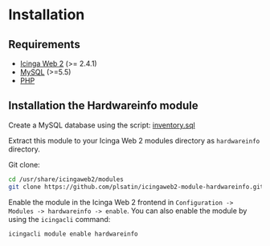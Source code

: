 # Installation

## Requirements

* [Icinga Web 2](https://www.icinga.com/products/icinga-web-2/) (>= 2.4.1)
* [MySQL](https://www.mysql.com) (>=5.5)
* [PHP](https://www.php.net)

## Installation the Hardwareinfo module

Create a MySQL database using the script: [inventory.sql](https://github.com/plsatin/icingaweb2-module-hardwareinfo/blob/master/sql/inventory.sql)

Extract this module to your Icinga Web 2 modules directory as `hardwareinfo` directory.

Git clone:

```bash
cd /usr/share/icingaweb2/modules
git clone https://github.com/plsatin/icingaweb2-module-hardwareinfo.git hardwareinfo
```

Enable the module in the Icinga Web 2 frontend in `Configuration -> Modules -> hardwareinfo -> enable`.
You can also enable the module by using the `icingacli` command:

```bash
icingacli module enable hardwareinfo
```

